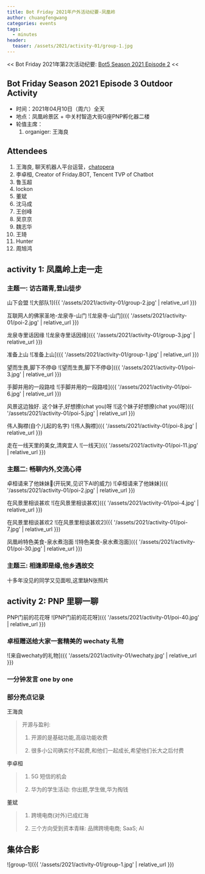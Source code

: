 ```yaml
---
title: Bot Friday 2021年户外活动纪要-凤凰岭
author: chuangfengwang
categories: events
tags:
  - minutes
header:
  teaser: /assets/2021/activity-01/group-1.jpg
---
```


<< Bot Friday 2021年第2次活动纪要: [Bot5 Season 2021 Episode 2](http://www.bot5.ml/events/seminar-minutes-2021-02/) <<

## Bot Friday Season 2021 Episode 3 Outdoor Activity

- 时间：2021年04月10日（周六）全天
- 地点：凤凰岭景区 + 中关村智造大街G座PNP孵化器二楼
- 轮值主席：
    1. organiger: 王海良

## Attendees

1. 王海良, 聊天机器人平台运营，[chatopera](https://bot.chatopera.com)
1. 李卓桓, Creator of Friday.BOT, Tencent TVP of Chatbot
1. 鲁玉超
1. lockon
1. 董斌
1. 沈马成
1. 王创峰
1. 吴京京
1. 魏志华
1. 王琦
1. Hunter
1. 周旭鸿

## activity 1: 凤凰岭上走一走

### 主题一: 访古踏青,登山徒步

山下会盟
![大部队1]({{ '/assets/2021/activity-01/group-2.jpg' | relative_url }})

互联网人的佛家圣地-龙泉寺-山门
![龙泉寺-山门]({{ '/assets/2021/activity-01/poi-2.jpg' | relative_url }})

龙泉寺里话因缘
![龙泉寺里话因缘]({{ '/assets/2021/activity-01/group-3.jpg' | relative_url }})

准备上山
![准备上山]({{ '/assets/2021/activity-01/group-1.jpg' | relative_url }})

望而生畏,脚下不停😄
![望而生畏,脚下不停😄]({{ '/assets/2021/activity-01/poi-3.jpg' | relative_url }})

手脚并用的一段路哇
![手脚并用的一段路哇]({{ '/assets/2021/activity-01/poi-6.jpg' | relative_url }})

风景这边独好. 这个妹子,好想撩(chat you)呀
![这个妹子好想撩(chat you)呀]({{ '/assets/2021/activity-01/poi-5.jpg' | relative_url }})

伟人胸襟(自个儿起的名字)
![伟人胸襟]({{ '/assets/2021/activity-01/poi-8.jpg' | relative_url }})

走在一线天里的美女,清爽宜人
![一线天]({{ '/assets/2021/activity-01/poi-11.jpg' | relative_url }})

### 主题二: 畅聊内外,交流心得

卓桓请来了他妹妹🤭(开玩笑,见识下AI的威力)
![卓桓请来了他妹妹]({{ '/assets/2021/activity-01/poi-2.jpg' | relative_url }})

在风景里相谈甚欢
![在风景里相谈甚欢]({{ '/assets/2021/activity-01/poi-4.jpg' | relative_url }})

在风景里相谈甚欢2
![在风景里相谈甚欢2]({{ '/assets/2021/activity-01/poi-7.jpg' | relative_url }})

凤凰岭特色美食-泉水煮泡面
![特色美食-泉水煮泡面]({{ '/assets/2021/activity-01/poi-30.jpg' | relative_url }})

### 主题三: 相逢即是缘,他乡遇故交

十多年没见的同学又见面啦,这里缺N张照片

## activity 2: PNP 里聊一聊

PNP门前的花花呀
![PNP门前的花花呀]({{ '/assets/2021/activity-01/poi-40.jpg' | relative_url }})

### 卓桓赠送给大家一套精美的 wechaty 礼物

![来自wechaty的礼物]({{ '/assets/2021/activity-01/wechaty.jpg' | relative_url }})

### 一分钟发言 one by one

### 部分亮点记录

王海良
> 开源与盈利:
>
> 1. 开源的是基础功能,高级功能收费
>
> 2. 很多小公司确实付不起费,和他们一起成长,希望他们长大之后付费

李卓桓
>
> 1. 5G 短信的机会
>
> 1. 华为的学生活动: 你出题,学生做,华为掏钱

董斌
>
> 1. 跨境电商(对外)已成红海
>
> 1. 三个方向受到资本青睐: 品牌跨境电商; SaaS; AI

## 集体合影

![group-1]({{ '/assets/2021/activity-01/group-1.jpg' | relative_url }})
